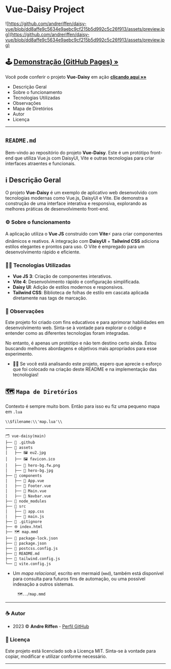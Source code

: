 # Vue-Daisy Project

![https://github.com/andreriffen/daisy-vue/blob/dd8affe9c5634e9aebc9cf215b5d992c5c26f913/assets/preview.jpg](https://github.com/andreriffen/daisy-vue/blob/dd8affe9c5634e9aebc9cf215b5d992c5c26f913/assets/preview.jpg)

## 🕹️ [Demonstração (GitHub Pages) »](https://andreriffen.github.io/daisy-vue/)

Você pode conferir o projeto **Vue-Daisy** em ação [**clicando aqui »»**](https://andreriffen.github.io/daisy-vue/)

- Descrição Geral
- Sobre o funcionamento
- Tecnologias Utilizadas
- Observações
- Mapa de Diretórios
- Autor
- Licença

---

## `README.md`

Bem-vindo ao repositório do projeto **Vue-Daisy**. Este é um protótipo front-end que utiliza Vue.js com DaisyUI, Vite e outras tecnologias para criar interfaces atraentes e funcionais.

## ℹ️ Descrição Geral

O projeto **Vue-Daisy** é um exemplo de aplicativo web desenvolvido com tecnologias modernas como Vue.js, DaisyUI e Vite. Ele demonstra a construção de uma interface interativa e responsiva, explorando as melhores práticas de desenvolvimento front-end.

### ⚙️ Sobre o funcionamento

A aplicação utiliza o **Vue JS** construído com **Vite**⚡ para criar componentes dinâmicos e reativos. A integração com **DaisyUI** + **Tailwind CSS** adiciona estilos elegantes e prontos para uso. O Vite é empregado para um desenvolvimento rápido e eficiente.

### 👨‍💻 Tecnologias Utilizadas

- **Vue JS 3**: Criação de componentes interativos.
- **Vite 4**: Desenvolvimento rápido e configuração simplificada.
- **Daisy UI**: Adição de estilos modernos e responsivos.
- **Tailwind CSS**: Biblioteca de folhas de estilo em cascata aplicada diretamente nas tags de marcação.

### 💬 Observações

Este projeto foi criado com fins educativos e para aprimorar habilidades em desenvolvimento web. Sinta-se à vontade para explorar o código e entender como as diferentes tecnologias foram integradas.

No entanto, é apenas um protótipo e não tem destino certo ainda. Estou buscando melhores abordagens e objetivos mais apropriados para esse experimento.

- 🙋‍♂️ Se você está analisando este projeto, espero que aprecie o esforço que foi colocado na criação deste README e na implementação das tecnologias!

## 🗺️ `Mapa de Diretórios`

Contexto é sempre muito bom. Então para isso eu fiz uma pequeno mapa em `.lua`

    \\$filename:\\'map.lua'\\
---

    🗂️ vue-daisy(main)
    ├── 📁 .github
    ├── 📂 assets
    │   ├── 🖼️ eu2.jpg
    │   ├── 🖼️ favicon.ico
    │   ├── 🌆 hero-bg.fw.png
    │   ├── 🌅 hero-bg.jpg
    ├── 📁 components
    │   ├── 🔰 App.vue
    │   ├── 🔰 Footer.vue
    │   ├── 🔰 Main.vue
    │   ├── 🔰 Navbar.vue
    ├── 📂 node_modules
    ├── 📁 src
    │   ├── 📑 app.css
    │   ├── 📃 main.js
    ├── 🚫 .gitignore
    ├── 🌐 index.html
    ├── 🗺️ map.mmd
    ├── 🔐 package-lock.json
    ├── 💼 package.json
    ├── 💾 postcss.config.js
    ├── 📄 README.md
    ├── 💾 tailwind.config.js
    └── 💾 vite.config.js

- Um *mapa relacional*, escrito em mermaid (`mmd`), também está disponível para consulta para futuros fins de automação, ou uma possível indexação a outros sistemas.

        🗺️../map.mmd

---

### ☕ Autor

- 2023 ©️ **Andre Riffen** - [Perfil GitHub](https://github.com/andreriffen)

### 📜 Licença

Este projeto está licenciado sob a Licença MIT. Sinta-se à vontade para copiar, modificar e utilizar conforme necessário.

---
